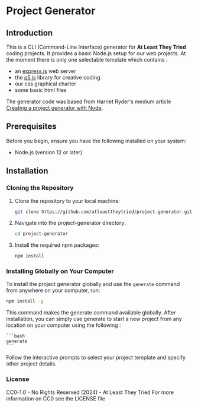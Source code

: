 # Project Generator

## Introduction

This is a CLI (Command-Line Interface) generator for **At Least They Tried** coding projects. It provides a basic Node.js setup for our web projects.
At the moment there is only one selectable template which contains :

- an [express.js](https://expressjs.com/) web server
- the [p5.js](https://p5js.org/) library for creative coding
- our css graphical charter
- some basic html files

The generator code was based from Harriet Ryder's medium article [Creating a project generator with Node](https://medium.com/northcoders/creating-a-project-generator-with-node-29e13b3cd309).

## Prerequisites

Before you begin, ensure you have the following installed on your system:
- Node.js (version 12 or later)

## Installation

### Cloning the Repository

1. Clone the repository to your local machine:

    ```bash
    git clone https://github.com/atleasttheytried/project-generator.git
    ```

2. Navigate into the project-generator directory:

    ```bash
    cd project-generator
    ```

3. Install the required npm packages:

    ```bash
    npm install
    ```

### Installing Globally on Your Computer

To install the project generator globally and use the `generate` command from anywhere on your computer, run:

```bash
npm install -g
```

This command makes the generate command available globally. After installation, you can simply use generate to start a new project from any location on your computer using the following :

    ```bash
    generate
    ```

Follow the interactive prompts to select your project template and specify other project details.

### License

CC0-1.0 - No Rights Reserved (2024) - At Least They Tried
For more information on CC0 see the LICENSE file
<!-- and read our [License Statement](https://www.atleasttheytried.org/license) -->
